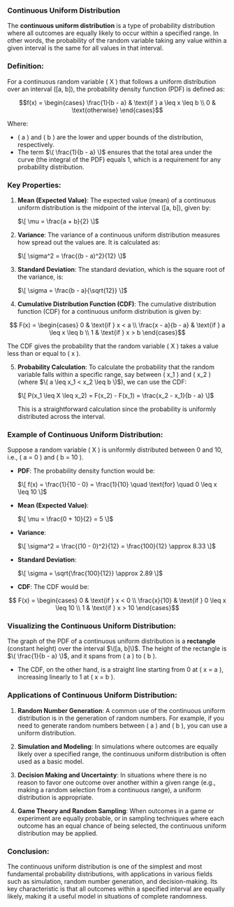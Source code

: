 ### **Continuous Uniform Distribution**

The **continuous uniform distribution** is a type of probability distribution where all outcomes are equally likely to occur within a specified range. In other words, the probability of the random variable taking any value within a given interval is the same for all values in that interval.

### **Definition:**

For a continuous random variable \( X \) that follows a uniform distribution over an interval \([a, b]\), the probability density function (PDF) is defined as:

```math
f(x) =
\begin{cases}
\frac{1}{b - a} & \text{if } a \leq x \leq b \\
0 & \text{otherwise}
\end{cases}
```

Where:
- \( a \) and \( b \) are the lower and upper bounds of the distribution, respectively.
- The term $\( \frac{1}{b - a} \)$ ensures that the total area under the curve (the integral of the PDF) equals 1, which is a requirement for any probability distribution.

### **Key Properties:**

1. **Mean (Expected Value)**:
   The expected value (mean) of a continuous uniform distribution is the midpoint of the interval \([a, b]\), given by:

   $\[
   \mu = \frac{a + b}{2}
   \]$

2. **Variance**:
   The variance of a continuous uniform distribution measures how spread out the values are. It is calculated as:

   $\[
   \sigma^2 = \frac{(b - a)^2}{12}
   \]$

3. **Standard Deviation**:
   The standard deviation, which is the square root of the variance, is:

   $\[
   \sigma = \frac{b - a}{\sqrt{12}}
   \]$

4. **Cumulative Distribution Function (CDF)**:
   The cumulative distribution function (CDF) for a continuous uniform distribution is given by:

```math
   F(x) =
   \begin{cases}
   0 & \text{if } x < a \\
   \frac{x - a}{b - a} & \text{if } a \leq x \leq b \\
   1 & \text{if } x > b
   \end{cases}
```

   The CDF gives the probability that the random variable \( X \) takes a value less than or equal to \( x \).

5. **Probability Calculation**:
   To calculate the probability that the random variable falls within a specific range, say between \( x_1 \) and \( x_2 \) (where $\( a \leq x_1 < x_2 \leq b \)$), we can use the CDF:

   $\[
   P(x_1 \leq X \leq x_2) = F(x_2) - F(x_1) = \frac{x_2 - x_1}{b - a}
   \]$

   This is a straightforward calculation since the probability is uniformly distributed across the interval.

### **Example of Continuous Uniform Distribution:**

Suppose a random variable \( X \) is uniformly distributed between 0 and 10, i.e., \( a = 0 \) and \( b = 10 \).

- **PDF**: The probability density function would be:

  $\[
  f(x) = \frac{1}{10 - 0} = \frac{1}{10} \quad \text{for} \quad 0 \leq x \leq 10
  \]$

- **Mean (Expected Value)**:

  $\[
  \mu = \frac{0 + 10}{2} = 5
  \]$

- **Variance**:

  $\[
  \sigma^2 = \frac{(10 - 0)^2}{12} = \frac{100}{12} \approx 8.33
  \]$

- **Standard Deviation**:

  $\[
  \sigma = \sqrt{\frac{100}{12}} \approx 2.89
  \]$

- **CDF**: The CDF would be:

```math
  F(x) =
  \begin{cases}
  0 & \text{if } x < 0 \\
  \frac{x}{10} & \text{if } 0 \leq x \leq 10 \\
  1 & \text{if } x > 10
  \end{cases}
```

### **Visualizing the Continuous Uniform Distribution:**

The graph of the PDF of a continuous uniform distribution is a **rectangle** (constant height) over the interval $\([a, b]\)$. The height of the rectangle is $\( \frac{1}{b - a} \)$, and it spans from \( a \) to \( b \).

- The CDF, on the other hand, is a straight line starting from 0 at \( x = a \), increasing linearly to 1 at \( x = b \).

### **Applications of Continuous Uniform Distribution:**

1. **Random Number Generation**: A common use of the continuous uniform distribution is in the generation of random numbers. For example, if you need to generate random numbers between \( a \) and \( b \), you can use a uniform distribution.

2. **Simulation and Modeling**: In simulations where outcomes are equally likely over a specified range, the continuous uniform distribution is often used as a basic model.

3. **Decision Making and Uncertainty**: In situations where there is no reason to favor one outcome over another within a given range (e.g., making a random selection from a continuous range), a uniform distribution is appropriate.

4. **Game Theory and Random Sampling**: When outcomes in a game or experiment are equally probable, or in sampling techniques where each outcome has an equal chance of being selected, the continuous uniform distribution may be applied.

### **Conclusion:**

The continuous uniform distribution is one of the simplest and most fundamental probability distributions, with applications in various fields such as simulation, random number generation, and decision-making. Its key characteristic is that all outcomes within a specified interval are equally likely, making it a useful model in situations of complete randomness.
